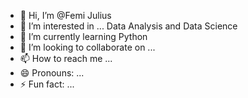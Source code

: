 - 👋 Hi, I’m @Femi Julius
- 👀 I’m interested in ... Data Analysis and Data Science
- 🌱 I’m currently learning Python
- 💞️ I’m looking to collaborate on ...
- 📫 How to reach me ...
- 😄 Pronouns: ...
- ⚡ Fun fact: ...

<!---
Kartdeman/Kartdeman is a ✨ special ✨ repository because its `README.md` (this file) appears on your GitHub profile.
You can click the Preview link to take a look at your changes.
--->
